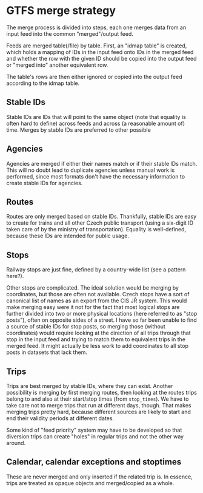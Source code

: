 # GTFS merge strategy

The merge process is divided into steps, each one merges data from an input
feed into the common "merged"/output feed.

Feeds are merged table(/file) by table. First, an "idmap table" is created,
which holds a mapping of IDs in the input feed onto IDs in the merged feed and
whether the row with the given ID should be copied into the output feed or
"merged into" another equivalent row.

The table's rows are then either ignored or copied into the output feed
according to the idmap table.

## Stable IDs

Stable IDs are IDs that will point to the same object (note that equality is
often hard to define) across feeds and across (a reasonable amount of) time.
Merges by stable IDs are preferred to other possible 

## Agencies

Agencies are merged if either their names match or if their stable IDs match.
This will no doubt lead to duplicate agencies unless manual work is performed,
since most formats don't have the necessary information to create stable IDs
for agencies.

## Routes

Routes are only merged based on stable IDs. Thankfully, stable IDs are easy to
create for trains and all other Czech public transport (using a six-digit ID
taken care of by the ministry of transportation). Equality is well-defined,
because these IDs are intended for public usage.

## Stops


Railway stops are just fine, defined by a country-wide list (see a pattern
here?).

Other stops are complicated. The ideal solution would be merging by
coordinates, but those are often not available. Czech stops have a sort of
canonical list of names as an export from the CIS JŘ system. This would make
merging easy were it not for the fact that most logical stops are further
divided into two or more physical locations (here referred to as "stop posts"),
often on opposite sides of a street. I have so far been unable to find a source
of stable IDs for stop posts, so merging those (without coordinates) would
require looking at the direction of all trips through that stop in the input
feed and trying to match them to equivalent trips in the merged feed. It might
actually be less work to add coordinates to all stop posts in datasets that
lack them.

## Trips

Trips are best merged by stable IDs, where they can exist. Another
possibility is merging by first merging routes, then looking at the routes
trips belong to and also at their start/stop times (from `stop_times`). We have
to take care not to merge trips that run at different days, though. That makes
merging trips pretty hard, because different sources are likely to start and
end their validity periods at different dates.

Some kind of "feed priority" system may have to be developed so that diversion
trips can create "holes" in regular trips and not the other way around.

## Calendar, calendar exceptions and stoptimes

These are never merged and only inserted if the related trip is. In essence,
trips are treated as opaque objects and merged/copied as a whole.
